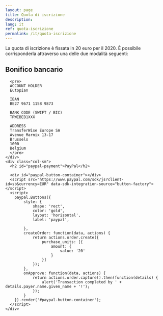 ```yaml
---
layout: page
title: Quota di iscrizione
description:
lang: it
ref: quota-iscrizione
permalink: /it/quota-iscrizione
---
```


La quota di iscrizione è fissata in 20 euro per il 2020. È possibile corrisponderla attraverso una delle due modalità seguenti:

<div class="container">
  <div class="row">
    <div class="col-sm">
      <h2 id="wire-transfer">Bonifico bancario</h2>
      
      <pre>
      ACCOUNT HOLDER
      Eutopian
      
      IBAN
      BE27 9671 1158 9873
      
      BANK CODE (SWIFT / BIC)
      TRWIBEB1XXX
      
      ADDRESS
      TransferWise Europe SA
      Avenue Marnix 13-17
      Brussels
      1000
      Belgium
      </pre>
    </div>
    <div class="col-sm">
      <h2 id="paypal-payment">PayPal</h2>
      
      <div id="paypal-button-container"></div>
      <script src="https://www.paypal.com/sdk/js?client-id=sb&currency=EUR" data-sdk-integration-source="button-factory"></script>
      <script>
        paypal.Buttons({
            style: {
                shape: 'rect',
                color: 'gold',
                layout: 'horizontal',
                label: 'paypal',
                
            },
            createOrder: function(data, actions) {
                return actions.order.create({
                    purchase_units: [{
                        amount: {
                            value: '20'
                        }
                    }]
                });
            },
            onApprove: function(data, actions) {
                return actions.order.capture().then(function(details) {
                    alert('Transaction completed by ' + details.payer.name.given_name + '!');
                });
            }
        }).render('#paypal-button-container');
      </script>
    </div>
  </div>
</div>

